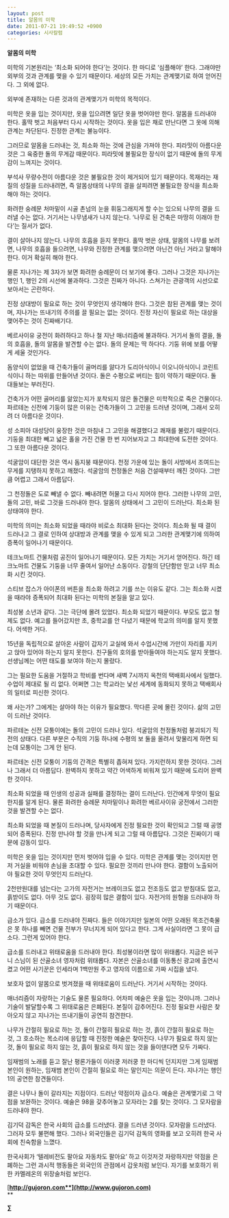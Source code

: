 ```yaml
---
layout: post
title: 알몸의 미학
date: 2011-07-21 19:49:52 +0900
categories: 시사칼럼
---
```

**알몸의 미학** 

미학의 기본원리는 ‘최소화 되어야 한다’는 것이다. 한 마디로 ‘심플해야’ 한다. 그래야만 외부의 것과 관계를 맺을 수 있기 때문이다. 세상의 모든 가치는 관계맺기로 하여 얻어진다. 그 외에 없다. 

외부에 존재하는 다른 것과의 관계맺기가 미학의 목적이다. 

미학은 옷을 입는 것이지만, 옷을 입으려면 일단 옷을 벗어야만 한다. 알몸을 드러내야 한다. 홀딱 벗고 처음부터 다시 시작하는 것이다. 옷을 입은 채로 만난다면 그 옷에 의해 관계는 차단된다. 진정한 관계는 불능이다. 

그러므로 알몸을 드러내는 것, 최소화 하는 것에 관심을 가져야 한다. 피라밋이 아름다운 것은 그 육중한 돌의 무게감 때문이다. 피라밋에 불필요한 장식이 없기 때문에 돌의 무게감이 느껴지는 것이다. 

부석사 무량수전이 아름다운 것은 불필요한 것이 제거되어 있기 때문이다. 목재라는 재질의 성질을 드러내려면, 즉 알몸상태의 나무의 결을 살피려면 불필요한 장식을 최소화 해야 하는 것이다. 

화려한 숭례문 처마밑이 시골 촌넘의 눈을 휘둥그래지게 할 수는 있으되 나무의 결을 드러낼 수는 없다. 거기서는 나무냄새가 나지 않는다. ‘나무로 된 건축은 마땅히 이래야 한다’는 질서가 없다. 

결이 살아나지 않는다. 나무의 호흡을 듣지 못한다. 홀딱 벗은 상태, 알몸의 나무를 보려면, 나무의 호흡을 들으려면, 나무와 진정한 관계를 맺으려면 아닌건 아닌 거라고 말해야 한다. 이거 확실히 해야 한다. 

물론 지나가는 제 3자가 보면 화려한 숭례문이 더 보기에 좋다. 그러나 그것은 지나가는 행인 1, 행인 2의 시선에 불과하다. 그것은 진짜가 아니다. 스쳐가는 관광객의 시선으로 보아서는 곤란하다. 

진정 상대방이 필요로 하는 것이 무엇인지 생각해야 한다. 그것은 참된 관계를 맺는 것이며, 지나가는 뜨내기의 주의를 끌 필요는 없는 것이다. 진정 자신이 필요로 하는 대상을 맺어주는 것이 진짜배기다. 

베르사이유 궁전이 화려하다고 하나 철 지난 매너리즘에 불과하다. 거기서 돌의 결을, 돌의 호흡을, 돌의 알몸을 발견할 수는 없다. 돌의 문제는 딱 하다다. 기둥 위에 보를 어떻게 세울 것인가다. 

돔양식이 없었을 때 건축가들이 골머리를 앓다가 도리아식이니 이오니아식이니 코린트식이니 하는 따위를 만들어낸 것이다. 돌은 수평으로 버티는 힘이 약하기 때문이다. 돌 대들보는 부러진다. 

건축가가 어떤 골머리를 앓았는지가 포착되지 않은 돌건물은 미학적으로 죽은 건물이다. 파르테논 신전에 기둥이 많은 이유는 건축가들이 그 고민을 드러낸 것이며, 그래서 오히려 더 아름다운 것이다. 

성 소피아 대성당이 웅장한 것은 마침내 그 고민을 해결했다고 쾌재를 불렀기 때문이다. 기둥을 최대한 빼고 넓은 홀을 가진 건물 한 번 지어보자고 그 최대한에 도전한 것이다. 그 또한 아름다운 것이다. 

석굴암이 대단한 것은 역시 돔지붕 때문이다. 천정 가운에 있는 돌이 사방에서 조여드는 무게를 지탱하지 못하고 깨졌다. 석굴암의 천정돌은 처음 건설때부터 깨진 것이다. 그만큼 어렵고 그래서 아름답다. 

그 천정돌은 도로 빼낼 수 없다. 빼내려면 허물고 다시 지어야 한다. 그러한 나무의 고민, 돌의 고민, 바로 그것을 드러내야 한다. 알몸의 상태에서 그 고민이 드러난다. 최소화 된 상태여야 한다. 

미학의 의미는 최소화 되었을 때라야 비로소 최대화 된다는 것이다. 최소화 될 때 결이 드러나고 그 결로 인하여 상대방과 관계를 맺을 수 있게 되고 그러한 관계맺기에 의하여 증폭이 일어나기 때문이다. 

테크노마트 건물처럼 공진이 일어나기 때문이다. 모든 가치는 거기서 얻어진다. 하긴 테크노마트 건물도 기둥을 너무 줄여서 일어난 소동이다. 강철의 단단함만 믿고 너무 최소화 시킨 것이다. 

스티브 잡스가 아이폰의 버튼을 최소화 하려고 기를 쓰는 이유도 같다. 그는 최소화 시켰을 때라야 증폭되어 최대화 된다는 미학의 본질을 알고 있다. 

최성봉 소년과 같다. 그는 극단에 몰려 있었다. 최소화 되었기 때문이다. 부모도 없고 형제도 없다. 예고를 들어갔지만 초, 중학교를 안 다녔기 때문에 학교의 의미를 알지 못했다. 어색한 거다. 

15년을 독립적으로 살아온 사람이 갑자기 교실에 와서 수업시간에 가만이 자리를 지키고 앉아 있어야 하는지 알지 못한다. 친구들의 호의를 받아들여야 하는지도 알지 못했다. 선생님께는 어떤 태도를 보여야 하는지 몰랐다. 

그는 필요한 도움을 거절하고 학비를 번다며 새벽 7시까지 옥천의 택배회사에서 일했다. 수업이 제대로 될 리 없다. 어쩌면 그는 학교라는 낯선 세계에 동화되지 못하고 택배회사의 일터로 피신한 것이다. 

왜 사는가? 그에게는 살아야 하는 이유가 필요했다. 막다른 곳에 몰린 것이다. 삶의 고민이 드러난 것이다. 

파르테논 신전 모퉁이에는 돌의 고민이 드러나 있다. 석굴암의 천정돌처럼 붕괴되기 직전의 상태다. 다른 부분은 수직의 기둥 하나에 수평의 보 둘을 올려서 맞물리게 하면 되는데 모퉁이는 그게 안 된다. 

파르테논 신전 모퉁이 기둥의 간격은 특별히 좁혀져 있다. 가지런하지 못한 것이다. 그러나 그래서 더 아름답다. 완벽하지 못하고 약간 어색하게 비워져 있기 때문에 도리어 완벽한 것이다. 

최소화 되었을 때 인생의 성공과 실패를 결정하는 결이 드러난다. 인간에게 무엇이 필요한지를 알게 된다. 물론 화려한 숭례문 처마밑이나 화려한 베르사이유 궁전에서 그러한 것을 발견할 수는 없다. 

최소화 되었을 때 본질이 드러나며, 당사자에게 진정 필요한 것이 확인되고 그럴 때 공명되어 증폭된다. 진정 만나야 할 것을 만나게 되고 그럴 때 아름답다. 그것은 진짜이기 때문에 감동이 있다. 

미학은 옷을 입는 것이지만 먼저 벗어야 입을 수 있다. 미학은 관계를 맺는 것이지만 먼저 거실을 비워야 손님을 초대할 수 있다. 필요한 것끼리 만나야 한다. 결함이 노출되어야 필요한 것이 무엇인지 드러난다. 

2천만원대를 넘는다는 고가의 자전거는 브레이크도 없고 전조등도 없고 받침대도 없고, 흙받이도 없다. 아무 것도 없다. 굉장히 많은 결함이 있다. 자전거의 원형을 드러내야 하기 때문이다. 

급소가 있다. 급소를 드러내야 진짜다. 들은 이야기지만 일본의 어떤 오래된 목조건축물은 못 하나를 빼면 건물 전부가 무너지게 되어 있다고 한다. 그게 사실이라면 그 못이 급소다. 그런게 있어야 한다. 

급소를 드러내고 위태로움을 드러내야 한다. 최성봉이라면 많이 위태롭다. 지금은 비구니 스님이 된 산골소녀 영자처럼 위태롭다. 자본은 산골소녀를 이동통신 광고에 출연시켰고 어떤 사기꾼은 인세라며 1백만원 주고 영자의 이름으로 가짜 시집을 냈다. 

보호자 없이 알몸으로 벗겨졌을 때 위태로움이 드러난다. 거기서 시작하는 것이다. 

매너리즘이 자랑하는 기술도 물론 필요하다. 어차피 예술은 옷을 입는 것이니까. 그러나 기술이 발달할수록 그 위태로움은 은폐된다. 본질이 감추어진다. 진정 필요한 사람은 찾아오지 않고 지나가는 뜨내기들이 공연히 참견한다. 

나무가 간절히 필요로 하는 것, 돌이 간절히 필요로 하는 것, 흙이 간절히 필요로 하는 것, 그 호소하는 목소리에 응답할 때 진정한 예술은 찾아진다. 나무가 필요로 하지 않는 것, 돌이 필요로 하지 않는 것, 흙이 필요로 하지 않는 것을 들이댄다면 모두 가짜다. 

임재범의 노래를 듣고 잘난 평론가들이 이러쿵 저러쿵 한 마디씩 던지지만 그게 임재범 본인이 원하는, 임재범 본인이 간절히 필요로 하는 말인지는 의문이 든다. 지나가는 행인 1의 공연한 참견들이다. 

결은 나무나 돌이 갈라지는 지점이다. 드러난 약점이자 급소다. 예술은 관계맺기로 그 약점을 보완하는 것이다. 예술은 98을 갖추어놓고 모자라는 2를 찾는 것이다. 그 모자람을 드러내야 한다. 

김기덕 감독은 한국 사회의 급소를 드러냈다. 결을 드러낸 것이다. 모자람을 드러냈다. 그러자 모두 불편해 했다. 그러나 외국인들은 김기덕 감독의 영화를 보고 오히려 한국 사회에 친숙함을 느꼈다. 

한국사회가 ‘텔레비전도 팔아요 자동차도 팔아요’ 하고 이것저것 자랑하지만 약점을 은폐하는 그런 과시적 행동들은 외국인의 관점에서 갑옷처럼 보인다. 자기를 보호하기 위한 카멜레온의 위장술처럼 보인다. 






  




[**http://gujoron.com**](http://www.gujoron.com)**  
** 

**∑**